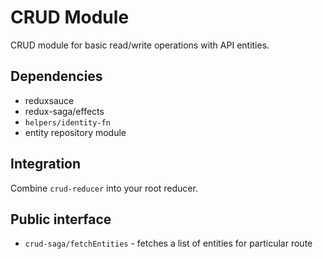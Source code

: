# CRUD Module

CRUD module for basic read/write operations with API entities.

## Dependencies

  - reduxsauce
  - redux-saga/effects
  - `helpers/identity-fn`
  - entity repository module

## Integration

Combine `crud-reducer` into your root reducer.

## Public interface

- `crud-saga/fetchEntities` - fetches a list of entities for particular route